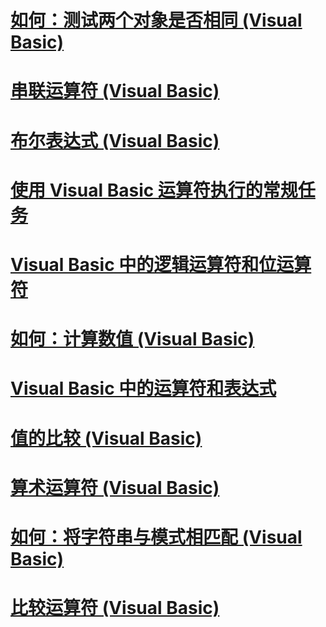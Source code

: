 # [如何：测试两个对象是否相同 (Visual Basic)](how-to-test-whether-two-objects-are-the-same.md)
# [串联运算符 (Visual Basic)](concatenation-operators.md)
# [布尔表达式 (Visual Basic)](boolean-expressions.md)
# [使用 Visual Basic 运算符执行的常规任务](common-tasks-performed-with-visual-basic-operators.md)
# [Visual Basic 中的逻辑运算符和位运算符](logical-and-bitwise-operators.md)
# [如何：计算数值 (Visual Basic)](how-to-calculate-numeric-values.md)
# [Visual Basic 中的运算符和表达式](index.md)
# [值的比较 (Visual Basic)](value-comparisons.md)
# [算术运算符 (Visual Basic)](arithmetic-operators.md)
# [如何：将字符串与模式相匹配 (Visual Basic)](how-to-match-a-string-against-a-pattern.md)
# [比较运算符 (Visual Basic)](comparison-operators.md)

